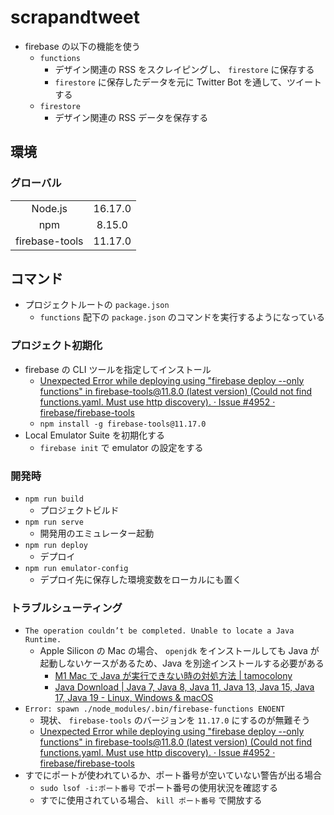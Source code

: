 # scrapandtweet

- firebase の以下の機能を使う
  - `functions`
    - デザイン関連の RSS をスクレイピングし、 `firestore` に保存する
    - `firestore` に保存したデータを元に Twitter Bot を通して、ツイートする
  - `firestore`
    - デザイン関連の RSS データを保存する

## 環境

### グローバル

|                |         |
| :------------: | :-----: |
|    Node.js     | 16.17.0 |
|      npm       | 8.15.0  |
| firebase-tools | 11.17.0 |

## コマンド

- プロジェクトルートの `package.json`
  - `functions` 配下の `package.json` のコマンドを実行するようになっている

### プロジェクト初期化

- firebase の CLI ツールを指定してインストール
  - [Unexpected Error while deploying using "firebase deploy --only functions" in firebase-tools@11.8.0 (latest version) (Could not find functions.yaml. Must use http discovery). · Issue #4952 · firebase/firebase-tools](https://github.com/firebase/firebase-tools/issues/4952)
  - `npm install -g firebase-tools@11.17.0`
- Local Emulator Suite を初期化する
  - `firebase init` で emulator の設定をする

### 開発時

- `npm run build`
  - プロジェクトビルド
- `npm run serve`
  - 開発用のエミュレーター起動
- `npm run deploy`
  - デプロイ
- `npm run emulator-config`
  - デプロイ先に保存した環境変数をローカルにも置く

### トラブルシューティング

- `The operation couldn’t be completed. Unable to locate a Java Runtime.`
  - Apple Silicon の Mac の場合、 `openjdk` をインストールしても Java が起動しないケースがあるため、Java を別途インストールする必要がある
    - [M1 Mac で Java が実行できない時の対処方法 | tamocolony](https://tamocolony.com/tech/apple/m1-mac-java-jdk/)
    - [Java Download | Java 7, Java 8, Java 11, Java 13, Java 15, Java 17, Java 19 - Linux, Windows & macOS](https://www.azul.com/downloads/?os=macos&architecture=arm-64-bit&package=jdk#download-openjdk)
- `Error: spawn ./node_modules/.bin/firebase-functions ENOENT`
  - 現状、 `firebase-tools` のバージョンを `11.17.0` にするのが無難そう
  - [Unexpected Error while deploying using "firebase deploy --only functions" in firebase-tools@11.8.0 (latest version) (Could not find functions.yaml. Must use http discovery). · Issue #4952 · firebase/firebase-tools](https://github.com/firebase/firebase-tools/issues/4952)
- すでにポートが使われているか、ポート番号が空いていない警告が出る場合
  - `sudo lsof -i:ポート番号` でポート番号の使用状況を確認する
  - すでに使用されている場合、 `kill ポート番号` で開放する
